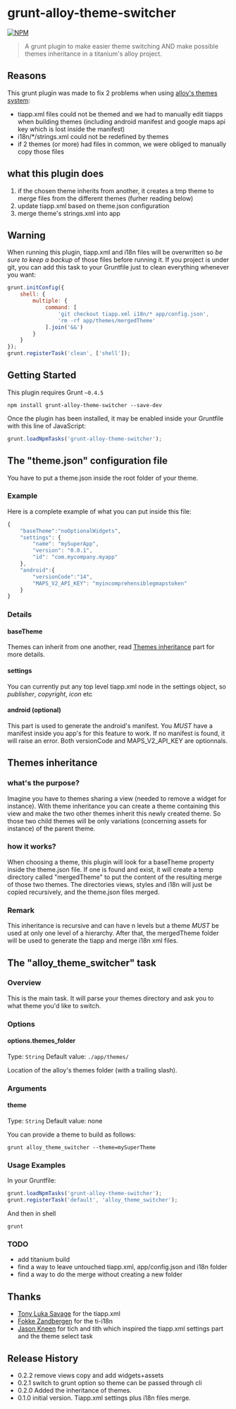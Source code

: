 # grunt-alloy-theme-switcher

[![NPM](https://nodei.co/npm/grunt-alloy-theme-switcher.png)](https://npmjs.org/package/grunt-alloy-theme-switcher)

> A grunt plugin to make easier theme switching AND make possible themes inheritance in a titanium's alloy project. 

## Reasons

This grunt plugin was made to fix 2 problems when using [alloy's themes system](http://docs.appcelerator.com/titanium/3.0/#!/guide/Alloy_Styles_and_Themes-section-35621526_AlloyStylesandThemes-Themes):
- tiapp.xml files could not be themed and we had to manually edit tiapps when building themes (including android manifest and google maps api key which is lost inside the manifest)
- i18n/*/strings.xml could not be redefined by themes
- if 2 themes (or more) had files in common, we were obliged to manually copy those files

## what this plugin does

1. if the chosen theme inherits from another, it creates a tmp theme to merge files from the different themes (furher reading below)
2. update tiapp.xml based on theme.json configuration
3. merge theme's strings.xml into app

## Warning
When running this plugin, tiapp.xml and i18n files will be overwritten so *be sure to keep a backup* of those files before running it.
If you project is under git, you can add this task to your Gruntfile just to clean everything whenever you want:

```js
grunt.initConfig({
    shell: {
        multiple: {
            command: [
                'git checkout tiapp.xml i18n/* app/config.json',
                'rm -rf app/themes/mergedTheme'
            ].join('&&')
        }
    }
});
grunt.registerTask('clean', ['shell']);
```

## Getting Started
This plugin requires Grunt `~0.4.5`

```shell
npm install grunt-alloy-theme-switcher --save-dev
```

Once the plugin has been installed, it may be enabled inside your Gruntfile with this line of JavaScript:

```js
grunt.loadNpmTasks('grunt-alloy-theme-switcher');
```

## The "theme.json" configuration file

You have to put a theme.json inside the root folder of your theme. 

### Example
Here is a complete example of what you can put inside this file:
```js
{
    "baseTheme":"noOptionalWidgets",
    "settings": {
        "name": "mySuperApp",
        "version": "0.0.1",
        "id": "com.mycompany.myapp"
    },
    "android":{
        "versionCode":"14",
        "MAPS_V2_API_KEY": "myincomprehensiblegmapstoken"
    }
}
```

### Details
#### baseTheme
Themes can inherit from one another, read [Themes inheritance](#themes-inheritance) part for more details.
#### settings
You can currently put any top level tiapp.xml node in the settings object, so *publisher*, *copyright*, *icon* etc
#### android (optional)
This part is used to generate the android's manifest. You *MUST* have a manifest inside you app's for this feature to work. If no manifest is found, it will raise an error. Both versionCode and MAPS_V2_API_KEY are optionnals.

## Themes inheritance
### what's the purpose?
Imagine you have to themes sharing a view (needed to remove a widget for instance).
With theme inheritance you can create a theme containing this view and make the two other themes inherit this newly created theme. So those two child themes will be only variations (concerning assets for instance) of the parent theme.

### how it works?
When choosing a theme, this plugin will look for a baseTheme property inside the theme.json file. If one is found and exist, it will create a temp directory called "mergedTheme" to put the content of the resulting merge of those two themes. The directories views, styles and i18n will just be copied recursively, and the theme.json files merged.

### Remark
This inheritance is recursive and can have n levels but a theme *MUST* be used at only one level of a hierarchy.
After that, the mergedTheme folder will be used to generate the tiapp and merge i18n xml files.

## The "alloy_theme_switcher" task

### Overview
This is the main task. It will parse your themes directory and ask you to what theme you'd like to switch.

### Options

#### options.themes_folder
Type: `String`
Default value: `./app/themes/`

Location of the alloy's themes folder (with a trailing slash).

### Arguments

#### theme
Type: `String`
Default value: none

You can provide a theme to build as follows:
```shell
grunt alloy_theme_switcher --theme=mySuperTheme
```

### Usage Examples
In your Gruntfile:

```js
grunt.loadNpmTasks('grunt-alloy-theme-switcher');
grunt.registerTask('default', 'alloy_theme_switcher');
```

And then in shell
```shell
grunt
```

### TODO
- add titanium build
- find a way to leave untouched tiapp.xml, app/config.json and i18n folder
- find a way to do the merge without creating a new folder

##  Thanks

* [Tony Luka Savage](http://github.com/tonylukasavage) for the tiapp.xml
* [Fokke Zandbergen](http://github.com/fokkeZB) for the ti-i18n
* [Jason Kneen](https://github.com/jasonkneen) for tich and tith which inspired the tiapp.xml settings part and the theme select task

## Release History
- 0.2.2 remove views copy and add widgets+assets
- 0.2.1 switch to grunt option so theme can be passed through cli
- 0.2.0 Added the inheritance of themes.
- 0.1.0 initial version. Tiapp.xml settings plus i18n files merge.
